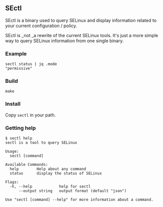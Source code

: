## SEctl

SEctl is a binary used to query SELinux and display information related to your current configuration / policy.

SEctl is _not _a rewrite of the current SELinux tools. It's just a more simple way to query SELinux information from one single binary.

### Example

```
sectl status | jq .mode
"permissive"
```

### Build

```
make
```

### Install

Copy `sectl` in your path.

### Getting help

```
$ sectl help
sectl is a tool to query SELinux

Usage:
  sectl [command]

Available Commands:
  help        Help about any command
  status      display the status of SELinux

Flags:
  -h, --help            help for sectl
      --output string   output format (default "json")

Use "sectl [command] --help" for more information about a command.
```


